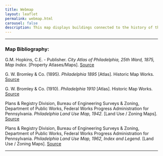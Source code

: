 ```yaml
---
title: Webmap
layout: leaflet
permalink: webmap.html
carousel: false
description: This map displays buildings connected to the history of the Germantown YWCA. It includes YWCA buildings and other associated buildings that have played a role in its story throughout history. Use the + and - buttons on the top left or your cursor to zoom in and out, use your keyboard arrow keys or pinch and zoom from your cursor to move the map around.
---
```

<hr>

### Map Bibliography:

G.M. Hopkins, C.E. - Publisher.  *City Atlas of Philadelphia, 25th Ward, 1875, Map Index.* [Property Atlases/Maps]. 
[Source]( https://libwww.freelibrary.org/digital/item/46178)<br>

G. W. Bromley & Co. (1895). *Philadelphia 1895* [Atlas]. Historic Map Works. 
[Source](https://historicmapworks.com/Atlas/US/6900/)<br>

G. W. Bromley & Co. (1910). *Philadelphia 1910* [Atlas]. Historic Map Works. 
[Source](https://www.historicmapworks.com/Atlas/US/7153/)<br>

Plans & Registry Division, Bureau of Engineering Surveys & Zoning, Department of Public Works, Federal Works Progress Administration for Pennsylvania.  *Philadelphia Land Use Map, 1942.* [Land Use / Zoning Maps]. 
[Source](https://libwww.freelibrary.org/digital/item/11922)<br>

Plans & Registry Division, Bureau of Engineering Surveys & Zoning, Department of Public Works, Federal Works Progress Administration for Pennsylvania.  *Philadelphia Land Use Map, 1962, Index and Legend.* [Land Use / Zoning Maps]. 
[Source](https://libwww.freelibrary.org/digital/item/12030)<br>

<hr>

